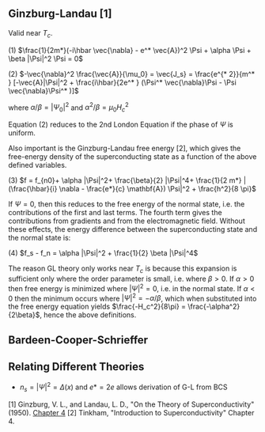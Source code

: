 ## Ginzburg-Landau [1]

Valid near $T_c$.

(1) $\frac{1}{2m*}(-i\hbar \vec{\nabla} - e^* \vec{A})^2 \Psi + \alpha \Psi + \beta |\Psi|^2 \Psi = 0$

(2) $-\vec{\nabla}^2 \frac{\vec{A}}{\mu_0} = \vec{J_s} = \frac{e^{* 2}}{m^* } [-\vec{A}|\Psi|^2 + \frac{i\hbar}{2e^* } (\Psi^* \vec{\nabla}\Psi - \Psi \vec{\nabla}\Psi^* )]$

where $\alpha/\beta = |\Psi_0|^2$ and $\alpha^2/\beta = \mu_0 H_c^2$

Equation (2) reduces to the 2nd London Equation if the phase of $\Psi$ is uniform.

Also important is the Ginzburg-Landau free energy [2], which gives the free-energy density of the superconducting state as a function of the above defined variables.

(3) $f = f_{n0}+ \alpha |\Psi|^2+ \frac{\beta}{2} |\Psi|^4+ \frac{1}{2 m*} |(\frac{\hbar}{i} \nabla - \frac{e*}{c} \mathbf{A}) \Psi|^2 + \frac{h^2}{8 \pi}$

If $\Psi =0$, then this reduces to the free energy of the normal state, i.e. the contributions of the first and last terms. The fourth term gives the contributions from gradients and from the electromagnetic field. Without these effects, the energy difference between the superconducting state and the normal state is:

(4) $f_s - f_n = \alpha |\Psi|^2 + \frac{1}{2} \beta |\Psi|^4$

The reason GL theory only works near $T_c$ is because this expansion is sufficient only where the order parameter is small, i.e. where $\beta > 0$. If $\alpha >0$ then free energy is minimized where $|\Psi|^2 = 0$, i.e. in the normal state. If $\alpha < 0$ then the minimum occurs where $|\Psi|^2 = -\alpha/\beta$, which when substituted into the free energy equation yields 
$\frac{-H_c^2}{8\pi} = \frac{-\alpha^2}{2\beta}$, hence the above definitions.


## Bardeen-Cooper-Schrieffer

## Relating Different Theories

- $n_s = |\Psi|^2 = \Delta(x)$ and $e* = 2e$ allows derivation of G-L from BCS

[1] Ginzburg, V. L., and Landau, L. D., "On the Theory of Superconductivity" (1950). 
[Chapter 4](https://link.springer.com/content/pdf/10.1007/978-3-540-68008-6.pdf)
[2] Tinkham, "Introduction to Superconductivity" Chapter 4.
